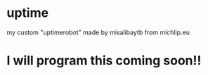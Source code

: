 # uptime
my custom "uptimerobot" made by misalibaytb from michlip.eu

<h1>I will program this coming soon!!</h1>
